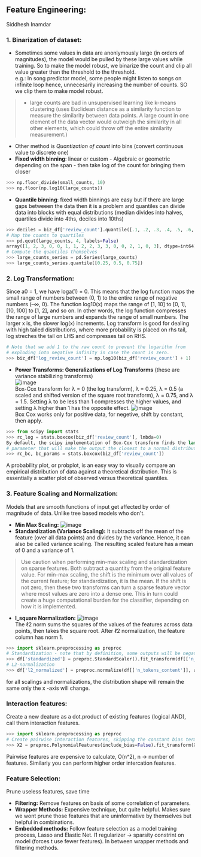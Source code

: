 ## Feature Engineering: 
Siddhesh Inamdar
### **1. Binarization of dataset:**
- Sometimes some values in data are anonlymously large (in orders of magnitudes), the model would be pulled by these large values while training. So to make the model robust, we binarize the count and clip all value greater than the threshold to the threshold.  
e.g.: In song predictor model, some people might listen to songs on infinite loop hence, unnecesarily increasing the number of counts. SO we clip them to make model robust.  
> - large counts are bad in unsupervised learning like k-means clustering (uses Euclidean distance as a similarity function to measure the similarity between data points. A large count in one element of the data vector would outweigh the similarity in all other elements, which could throw off the entire similarity measurement.)  

- Other method is *Quantization of count* into bins (convert continuous value to discrete one)   
- **Fixed width binning**: linear or custom - Algebraic or geometric depending on the span - then take log of the count for bringing them closer
```python  
>>> np.floor_divide(small_counts, 10)  
>>> np.floor(np.log10(large_counts))
```
- **Quantile binning**: fixed width binnings are easy but if there are large gaps betweeen the data then it is a problem and quantiles can divide data into blocks with equal distributions (median divides into halves, quartiles divide into 4ths, deciles into 10ths)
```python
>>> deciles = biz_df['review_count'].quantile([.1, .2, .3, .4, .5, .6, .7, .8, .9])
# Map the counts to quartiles
>>> pd.qcut(large_counts, 4, labels=False)
array([1, 2, 3, 0, 0, 1, 1, 2, 2, 3, 3, 0, 0, 2, 1, 0, 3], dtype=int64)
# Compute the quantiles themselves
>>> large_counts_series = pd.Series(large_counts)
>>> large_counts_series.quantile([0.25, 0.5, 0.75])
```

### 2. Log Transformation:
Since a0 = 1, we have loga(1) = 0. This means that the log function maps the small range of numbers between (0, 1) to the entire range of negative numbers (–∞, 0). The function log10(x) maps the range of [1, 10] to [0, 1], [10, 100] to [1, 2], and so on. In other words, the log function compresses the range of large numbers and expands the range of small numbers. The larger x is, the slower log(x) increments. Log transform is good for dealing with high tailed distributions, where more probability is placed on rhs tail, log streches the tail on LHS and compresses tail on RHS.
```python
# Note that we add 1 to the raw count to prevent the logarithm from
# exploding into negative infinity in case the count is zero.
>>> biz_df['log_review_count'] = np.log10(biz_df['review_count'] + 1)
```
- **Power Transforms: Generalizations of Log Transforms** (these are variance stabilizing transforms)  
![image](https://user-images.githubusercontent.com/64798024/94251767-a3d73000-ff40-11ea-987f-073867b19100.png)  
Box-Cox transform for λ = 0 (the log transform), λ = 0.25, λ = 0.5 (a scaled and shifted version of the square root transform), λ = 0.75, and λ = 1.5. Setting λ to be less than 1 compresses the higher values, and setting λ higher than 1 has the opposite effect.
![image](https://user-images.githubusercontent.com/64798024/94251997-f31d6080-ff40-11ea-98ad-c7c7fadcc4fc.png)  
Box Cox works only for positive data, for negetive, shift by constant, then apply. 
```python
>>> from scipy import stats
>>> rc_log = stats.boxcox(biz_df['review_count'], lmbda=0)
By default, the scipy implementation of Box-Cox transform finds the lambda
# parameter that will make the output the closest to a normal distribution
>>> rc_bc, bc_params = stats.boxcox(biz_df['review_count'])
```
A probability plot, or probplot, is an easy way to visually compare an empirical distribution of data against a theoretical distribution. This is essentially a scatter plot of observed versus theoretical quantiles.
### 3. Feature Scaling and Normalization:
Models that are smooth functions of input get affected by order of magnitude of data. Unlike tree based models who don't.
- **Min Max Scaling:**
![image](https://user-images.githubusercontent.com/64798024/94257488-003e4d80-ff49-11ea-8589-1010097394ce.png)  
- **Standardization (Variance Scaling):** 
It subtracts off the mean of the feature (over all data points) and divides by the variance.
Hence, it can also be called variance scaling. The resulting scaled feature has a mean of 0 and a variance of 1.  
>Use caution when performing min-max scaling and standardization on sparse features. Both subtract a quantity from the original
feature value. For min-max scaling, the shift is the minimum over all values of the current feature; for standardization, it is the mean.
If the shift is not zero, then these two transforms can turn a sparse feature vector where most values are zero into a dense one. This in
turn could create a huge computational burden for the classifier, depending on how it is implemented.
- **l_square Normalization:**
![image](https://user-images.githubusercontent.com/64798024/94258063-e9e4c180-ff49-11ea-8d4a-7aa397acdb70.png)  
The ℓ2 norm sums the squares of the values of the features across data points, then takes the square root. After ℓ2 normalization, the feature column has norm 1.
```python
>>> import sklearn.preprocessing as preproc
# Standardization - note that by definition, some outputs will be negative
>>> df['standardized'] = preproc.StandardScaler().fit_transform(df[['n_tokens_content']])
# L2-normalization
>>> df['l2_normalized'] = preproc.normalize(df[['n_tokens_content']], axis=0)
```
for all scalings and normalizations, the distribution shape will remain the same only the x -axis will change.
### Interaction features:
Create a new deature as a dot.product of existing features (logical AND), call them interaction features.
```python
>>> import sklearn.preprocessing as preproc
# Create pairwise interaction features, skipping the constant bias term
>>> X2 = preproc.PolynomialFeatures(include_bias=False).fit_transform(X)
```  
Pairwise features are expensive to calculate, O(n^2), n -> number of features. Similarly you can perform higher order intercation features.
### Feature Selection:
Prune useless features, save time
- **Filtering:**  Remove features on basis of some correlation of parameters.
- **Wrapper Methods:** Expensive technique, but quite helpful. Makes sure we wont prune those features that are uninformative by themselves but helpful in combinations.
- **Embedded methods:** 
Follow feature selection as a model training process, Lasso and Elastic Net. l1 regularizer -> sparsity constrint on model (forces t use fewer features). In between wrapper methods and filtering methods.

